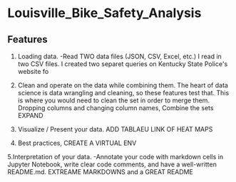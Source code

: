 # Louisville_Bike_Safety_Analysis

## Features
1. Loading data. 
    -Read TWO data files (JSON, CSV, Excel, etc.)
    I read in two CSV files. I created two separet queries on Kentucky State Police's website fo

2. Clean and operate on the data while combining them. The heart of data science is data wrangling and cleaning, so these features test that. This is where you would need to clean the set in order to merge them. 
    Dropping columns and changing column names, Combine the sets EXPAND

3. Visualize / Present your data. 
    ADD TABLAEU LINK OF HEAT MAPS

4. Best practices,
    CREATE A VIRTUAL ENV

5.Interpretation of your data. 
   -Annotate your code with markdown cells in Jupyter Notebook, write clear code comments, and have a well-written README.md. 
    EXTREAME MARKDOWNS and a GREAT README

 
